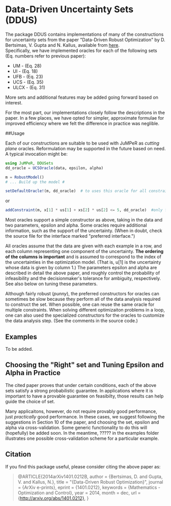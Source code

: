 Data-Driven Uncertainty Sets (DDUS)
==========

The package DDUS contains implementations of many of the constructions for uncertainty sets from the paper "Data-Driven Robust Optimization" by D. Bertsimas, V. Gupta and N. Kallus, available from [here](http://arxiv.org/abs/1401.0212).   
Specifically, we have implemented oracles for each of the following sets (Eq. numbers refer to previous paper):
- UM - (Eq. 28) 
- UI - (Eq. 18) 
- UFB - (Eq. 23)
- UCS - (Eq. 35)
- ULCX - (Eq. 31)

More sets and additional features may be added going forward based on interest.  

For the most part, our implementations closely follow the descriptions in the paper.  In a few places, we have opted for simpler, approximate formulae for improved efficiency where we felt the difference in practice was neglible.   

##Usage

Each of our constructions are suitable to be used with JuMPeR as *cutting plane* oracles.  Reformulation may be supported in the future based on need.  A typical invocation might be:

```julia
using JuMPeR, DDUSets
dd_oracle = UCSOracle(data, epsilon, alpha)

m = RobustModel()
# ... Build up the model #

setDefaultOracle!(m, dd_oracle)  # to uses this oracle for all constraints
```

or 
``` julia
addConstraint(m, x[1] * us[1] + xs[2] * us[2] <= 5, dd_oracle)  #only for this one constraint
```

Most oracles support a simple constructor as above, taking in the data and two parameters, epsilon and alpha.  Some oracles require additional information, such as the support of the uncertainty. (When in doubt, check the source file for the interface marked "preferred interface.")  

All oracles assume that the data are given with each example in a row, and each column representing one component of the uncertainty.  **The ordering of the columns is important** and is assumed to correspond to the index of the uncertainties in the optimization model.  (That is, u[1] is the uncertainty whose data is given by column 1.)  The parameters epsilon and alpha are described in detail the above paper, and roughly control the probability of infeasibility and the decisionmaker's tolerance for ambiguity, respectively.  See also below on tuning these parameters.

Although fairly robust (*punny*), the preferred constructors for oracles can sometimes be slow because they perform all of the data analysis required to construct the set.  When possible, one can reuse the same oracle for multiple constraints.  When solving different optimizaiton problems in a loop, one can also used the specialized constructors for the oracles to customize the data analysis step.  (See the comments in the source code.)

## Examples
To be added.

## Choosing the "Right" set and Tuning Epsilon and Alpha in Practice
The cited paper proves that under certain conditions, each of the above sets satisfy a strong probabilistic guarantee.  In applications where it is important to have a provable guarantee on feasibilty, those results can help guide the choice of set. 

Many applicaitons, however, do not require provably good performance, just *practically* good performance.  In these cases, we suggest following the suggestions in Section 10 of the paper, and choosing the set, epsilon and alpha via cross-validation.  Some generic functionality to do this will (hopefully) be added soon.  In the meantime, ????? in the examples folder illustrates one possible cross-validation scheme for a particular example.  

## Citation
If you find this package useful, please consider citing the above paper as:

> @ARTICLE{2014arXiv1401.0212B,
   author = {Bertsimas, D. and Gupta, V. and Kallus, N.},
    title = "{Data-Driven Robust Optimization}",
    journal = {ArXiv e-prints},
   eprint = {1401.0212},
   keywords = {Mathematics - Optimization and Control},
   year = 2014,
  month = dec,
  url = {http://arxiv.org/abs/1401.0212},
}




